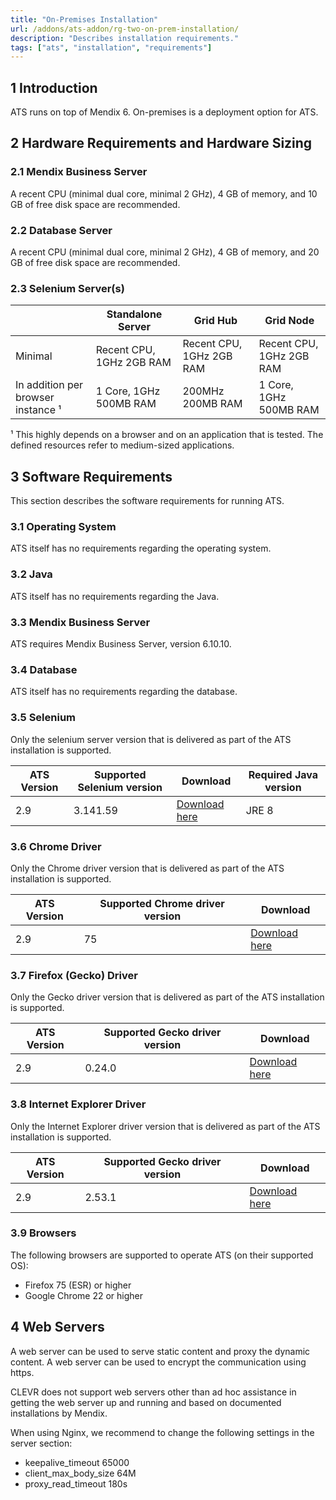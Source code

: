 ```yaml
---
title: "On-Premises Installation"
url: /addons/ats-addon/rg-two-on-prem-installation/
description: "Describes installation requirements."
tags: ["ats", "installation", "requirements"]
---
```


## 1 Introduction

ATS runs on top of Mendix 6. On-premises is a deployment option for ATS. 

## 2 Hardware Requirements and Hardware Sizing

### 2.1 Mendix Business Server

A recent CPU (minimal dual core, minimal 2 GHz), 4 GB of memory, and 10 GB of free disk space are recommended.

### 2.2 Database Server

A recent CPU (minimal dual core, minimal 2 GHz), 4 GB of memory, and 20 GB of free disk space are recommended.

### 2.3 Selenium Server(s)

 &#xfeff; | Standalone Server | Grid Hub | Grid Node 
-----|----|--------------|--------------
Minimal    | Recent CPU, 1GHz 2GB RAM    | Recent CPU, 1GHz 2GB RAM    | Recent CPU, 1GHz 2GB RAM
In addition per browser instance ¹    | 1 Core, 1GHz 500MB RAM | 200MHz 200MB RAM | 1 Core, 1GHz 500MB RAM

¹ This highly depends on a browser and on an application that is tested. The defined resources refer to medium-sized applications.

## 3 Software Requirements

This section describes the software requirements for running ATS.

### 3.1 Operating System

ATS itself has no requirements regarding the operating system.

### 3.2 Java

ATS itself has no requirements regarding the Java.

### 3.3 Mendix Business Server

ATS requires Mendix Business Server, version 6.10.10.

### 3.4 Database

ATS itself has no requirements regarding the database.

### 3.5 Selenium

Only the selenium server version that is delivered as part of the ATS installation is supported.

ATS Version | Supported Selenium version | Download |Required Java version
---|---|---|---
2.9 | 3.141.59 | [Download here](http://selenium-release.storage.googleapis.com/3.141/selenium-server-standalone-3.141.59.jar) | JRE 8

### 3.6 Chrome Driver

Only the Chrome driver version that is delivered as part of the ATS installation is supported.

ATS Version | Supported Chrome driver version | Download 
---|---|---
2.9 | 75 | [Download here](https://chromedriver.storage.googleapis.com/index.html?path=75.0.3770.140/)

### 3.7 Firefox (Gecko) Driver

Only the Gecko driver version that is delivered as part of the ATS installation is supported.

ATS Version | Supported Gecko driver version | Download 
---|---|---
2.9 | 0.24.0 | [Download here](https://github.com/mozilla/geckodriver/releases/tag/v0.24.0)

### 3.8 Internet Explorer Driver

Only the Internet Explorer driver version that is delivered as part of the ATS installation is supported.

ATS Version | Supported Gecko driver version | Download 
---|---|---
2.9 | 2.53.1 | [Download here](http://selenium-release.storage.googleapis.com/index.html?path=2.53/)

### 3.9 Browsers

The following browsers are supported to operate ATS (on their supported OS):

* Firefox 75 (ESR) or higher
* Google Chrome 22 or higher

## 4 Web Servers

A web server can be used to serve static content and proxy the dynamic content. A web server can be used to encrypt the communication using https.

CLEVR does not support web servers other than ad hoc assistance in getting the web server up and running and based on documented installations by Mendix. 

When using Nginx, we recommend to change the following settings in the server section:

* keepalive_timeout 65000
* client_max_body_size 64M
* proxy_read_timeout 180s 

